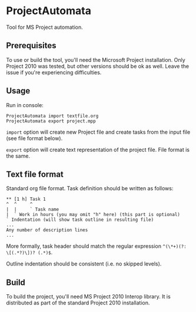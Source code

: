 ProjectAutomata
===============

Tool for MS Project automation.

## Prerequisites

To use or build the tool, you'll need the Microsoft Project installation. Only
Project 2010 was tested, but other versions should be ok as well. Leave the
issue if you're experiencing difficulties.

## Usage

Run in console:

    ProjectAutomata import textfile.org
    ProjectAutomata export project.mpp

`import` option will create new Project file and create tasks from the input
file (see file format below).

`export` option will create text representation of the project file. File
format is the same.

## Text file format

Standard org file format. Task definition should be written as follows:

    ** [1 h] Task 1
    ^  ^     ^
    |  |     ` Task name
    |  ` Work in hours (you may omit "h" here) (this part is optional)
    ` Indentation (will show task outline in resulting file)
    ...
    Any number of description lines
    ...

More formally, task header should match the regular expression
`^(\*+)(?: \[(.*?)\])? (.*)$`.

Outline indentation should be consistent (i.e. no skipped levels).
    
## Build

To build the project, you'll need MS Project 2010 Interop library. It is
distributed as part of the standard Project 2010 installation.